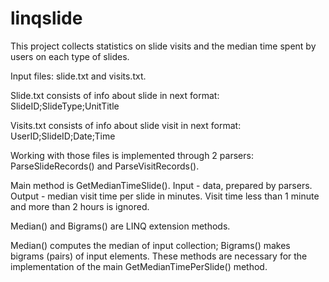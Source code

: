 # linqslide

This project collects statistics on slide visits and the median time spent by users on each type of slides.

Input files: slide.txt and visits.txt.

Slide.txt consists of info about slide in next format:
SlideID;SlideType;UnitTitle

Visits.txt consists of info about slide visit in next format:
UserID;SlideID;Date;Time

Working with those files is implemented through 2 parsers: ParseSlideRecords() and ParseVisitRecords().

Main method is GetMedianTimeSlide().
Input - data, prepared by parsers.
Output - <double> median visit time per slide in minutes.
Visit time less than 1 minute and more than 2 hours is ignored.


Median() and Bigrams<T>() are LINQ extension methods.

Median() computes the median of input <double> collection;
Bigrams<T>() makes bigrams (pairs) of input <T> elements.
These methods are necessary for the implementation of the main GetMedianTimePerSlide() method.
